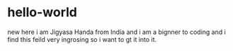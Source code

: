 # hello-world
new here 
i am Jigyasa Handa from India and i am a  bignner to coding and i find this feild very ingrosing so i want to gt it into it.
